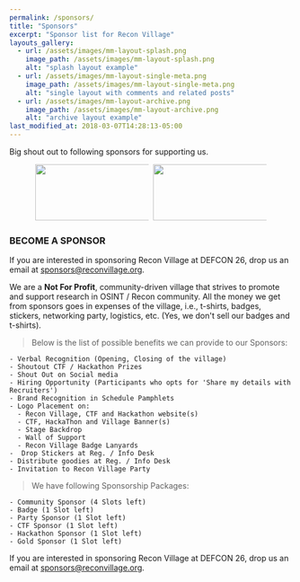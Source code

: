 ```yaml
---
permalink: /sponsors/
title: "Sponsors"
excerpt: "Sponsor list for Recon Village"
layouts_gallery:
  - url: /assets/images/mm-layout-splash.png
    image_path: /assets/images/mm-layout-splash.png
    alt: "splash layout example"
  - url: /assets/images/mm-layout-single-meta.png
    image_path: /assets/images/mm-layout-single-meta.png
    alt: "single layout with comments and related posts"
  - url: /assets/images/mm-layout-archive.png
    image_path: /assets/images/mm-layout-archive.png
    alt: "archive layout example"
last_modified_at: 2018-03-07T14:28:13-05:00
---
```

Big shout out to following sponsors for supporting us. 
<center>
<div id="banner">
<div class="inline-block" style="max-width: 40%; max-height: 50%; display: inline-block;">
    <a href="http://neotas.com/"><img src="https://www.innovatefinance.com/wp-content/uploads/2017/08/neotas.png" height='100' width='300'></a>    
</div>
<div class="inline-block" style="max-width: 10%; max-height: 50%; display: inline-block;">
    </div>
<div class="inline-block" style="max-width: 40%; max-height: 50%; display: inline-block;">
    <a href="http://hardwear.io/"><img src="https://media.licdn.com/dms/image/C4D12AQHH2cbM4WlV1A/article-cover_image-shrink_600_2000/0?e=2129500800&v=beta&t=1VVMgCnEfMZJt0QNwX45IuvxuWi3BrM-KyrVvppzLPI" height='100' width='300'></a>
</div>
</div>
</center>


### BECOME A SPONSOR

If you are interested in sponsoring Recon Village at DEFCON 26, drop us an email at [sponsors@reconvillage.org](mailto:sponsors@reconvillage.org).

We are a **Not For Profit**, community-driven village that strives to promote and support research in OSINT / Recon community. All the money we get from sponsors goes in expenses of the village, i.e., t-shirts, badges, stickers, networking party, logistics, etc. (Yes, we don't sell our badges and t-shirts).

> Below is the list of possible benefits we can provide to our Sponsors:

	- Verbal Recognition (Opening, Closing of the village)
	- Shoutout CTF / Hackathon Prizes
	- Shout Out on Social media
	- Hiring Opportunity (Participants who opts for 'Share my details with Recruiters')
	- Brand Recognition in Schedule Pamphlets
	- Logo Placement on:
	  - Recon Village, CTF and Hackathon website(s)
	  - CTF, HackaThon and Village Banner(s)
	  - Stage Backdrop
	  - Wall of Support
	  - Recon Village Badge Lanyards
	-  Drop Stickers at Reg. / Info Desk 
	- Distribute goodies at Reg. / Info Desk
	- Invitation to Recon Village Party

> We have following Sponsorship Packages:

	- Community Sponsor (4 Slots left)
	- Badge (1 Slot left)
	- Party Sponsor (1 Slot left)
	- CTF Sponsor (1 Slot left)
	- Hackathon Sponsor (1 Slot left)
	- Gold Sponsor (1 Slot left)

If you are interested in sponsoring Recon Village at DEFCON 26, drop us an email at [sponsors@reconvillage.org](mailto:sponsors@reconvillage.org).



